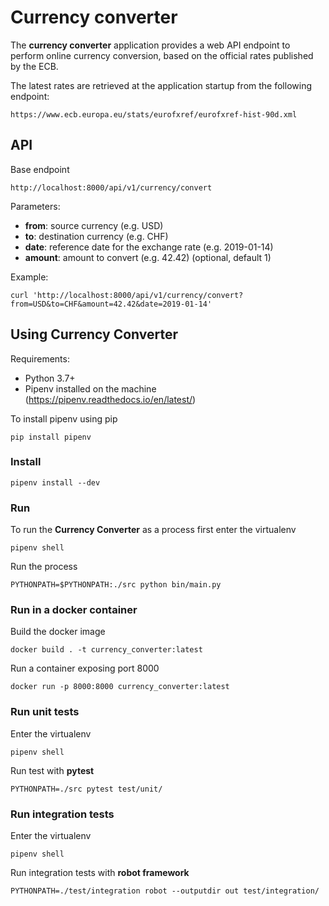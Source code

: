 # Currency converter
The **currency converter** application provides a web API endpoint to perform online currency conversion, based on the official rates published by the ECB.

The latest rates are retrieved at the application startup from the following endpoint:
```
https://www.ecb.europa.eu/stats/eurofxref/eurofxref-hist-90d.xml
```

## API

Base endpoint
```
http://localhost:8000/api/v1/currency/convert
```

Parameters:
- **from**: source currency (e.g. USD)
- **to**: destination currency (e.g. CHF)
- **date**: reference date for the exchange rate (e.g. 2019-01-14)
- **amount**: amount to convert (e.g. 42.42) (optional, default 1)

Example:
```
curl 'http://localhost:8000/api/v1/currency/convert?from=USD&to=CHF&amount=42.42&date=2019-01-14'
```


## Using Currency Converter

Requirements:
- Python 3.7+
- Pipenv installed on the machine (https://pipenv.readthedocs.io/en/latest/)

To install pipenv using pip

```
pip install pipenv
```

### Install
```
pipenv install --dev
```

### Run
To run the **Currency Converter** as a process first enter the virtualenv
```
pipenv shell
```

Run the process
```
PYTHONPATH=$PYTHONPATH:./src python bin/main.py
```



### Run in a docker container

Build the docker image
```
docker build . -t currency_converter:latest
```

Run a container exposing port 8000
```
docker run -p 8000:8000 currency_converter:latest
```

### Run unit tests
Enter the virtualenv
```
pipenv shell
```

Run test with **pytest**
```
PYTHONPATH=./src pytest test/unit/
```


### Run integration tests

Enter the virtualenv
```
pipenv shell
```

Run integration tests with **robot framework**
```
PYTHONPATH=./test/integration robot --outputdir out test/integration/
```





